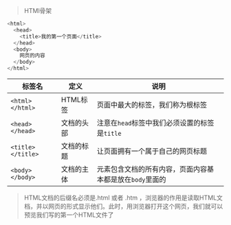 
> HTMl骨架

```JavaScript
<html>
  <head>
    <title>我的第一个页面</title>
  </head>
  <body>
    网页的内容
  </body>
</html>
```


|标签名|定义|说明|
|-|-|-|
|`<html></html>`|HTML标签|页面中最大的标签，我们称为根标签|
|`<head></head>`|文档的头部|注意在`head`标签中我们必须设置的标签是`title`|
|`<title></title>`|文档的标题|让页面拥有一个属于自己的网页标题|
|`<body></body>`|文档的主体|元素包含文档的所有内容，页面内容基本都是放在`body`里面的|







>HTML文档的后缀名必须是.html 或者 .htm ，浏览器的作用是读取HTML文档，并以网页的形式显示他们。此时，用浏览器打开这个网页，我们就可以预览我们写的第一个HTML文件了


